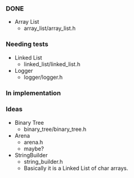 ### DONE

- Array List
  - array\_list/array\_list.h

### Needing tests

- Linked List
  - linked\_list/linked\_list.h
- Logger
  - logger/logger.h

### In implementation

### Ideas

- Binary Tree
  - binary\_tree/binary\_tree.h
- Arena
  - arena.h
  - maybe?
- StringBuilder
  - string\_builder.h
  - Basically it is a Linked List of char arrays.
